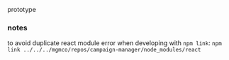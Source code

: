 prototype

### notes

to avoid duplicate react module error when developing with `npm link`:
`npm link ../../../mgmco/repos/campaign-manager/node_modules/react`
